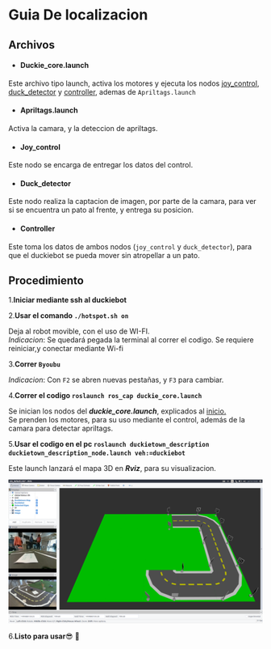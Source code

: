 <h1>Guia De localizacion</h1>

<h2>Archivos</h2>

* <h4>Duckie_core.launch</h4>

Este archivo tipo launch, activa los motores y ejecuta los nodos [joy_control](#joy_control),
[duck_detector](#duck_detector) y [controller](#controller), ademas de `Apriltags.launch`

* <h4>Apriltags.launch</h4>

Activa la camara, y la deteccion de apriltags.

* <h4>Joy_control</h4>

Este nodo se encarga de entregar los datos del control.
* <h4>Duck_detector</h4>

Este nodo realiza la captacion de imagen, por parte de la camara, para ver si se encuentra un pato al frente, y entrega su 
posicion.
* <h4>Controller</h4>

Este toma los datos de ambos nodos (`joy_control` y `duck_detector`), para que el duckiebot se pueda mover 
sin atropellar a un pato.

<h2>Procedimiento</h2>

1.**Iniciar mediante ssh al duckiebot**

2.**Usar el comando `./hotspot.sh on`**

Deja al robot movible, con el uso de WI-FI.<br>
*Indicacion*: Se quedará pegada la terminal al correr el codigo. Se requiere reiniciar,y conectar mediante Wi-fi</br>

3.**Correr `Byoubu`**

*Indicacion*: Con `F2` se abren nuevas pestañas, y `F3` para cambiar.

4.**Correr el codigo `roslaunch ros_cap duckie_core.launch`**

Se inician los nodos del ***duckie_core.launch***, explicados al [inicio.](#archivos)
<br>Se prenden los motores, para su uso mediante el control, además de la camara para detectar apriltags. </br>

5.**Usar el codigo en el pc `roslaunch duckietown_description duckietown_description_node.launch veh:=duckiebot`**

Este launch lanzará el mapa 3D en ***Rviz***, para su visualizacion.

![Texto Alt](Image/Rviz.png)

6.**Listo para usar**:sunglasses: :hatched_chick:
   
